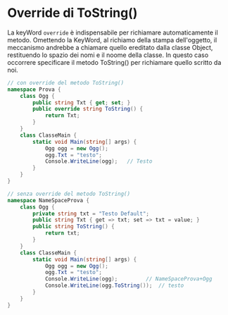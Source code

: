 # Override di ToString()

La keyWord `override` è indispensabile per richiamare automaticamente il metodo.
Omettendo la KeyWord, al richiamo della stampa dell'oggetto, il meccanismo andrebbe a chiamare quello ereditato dalla classe Object, restituendo lo spazio dei nomi e il noome della classe. In questo caso occorrere specificare il metodo ToString() per richiamare quello scritto da noi.

```c#
// con override del metodo ToString()
namespace Prova {
    class Ogg {
        public string Txt { get; set; }
        public override string ToString() {
            return Txt;
        }
    }
    class ClasseMain {
        static void Main(string[] args) {
            Ogg ogg = new Ogg();
            ogg.Txt = "testo";
            Console.WriteLine(ogg);   // Testo
        }
    }
}
```
```c#
// senza override del metodo ToString()
namespace NameSpaceProva {
    class Ogg {
        private string txt = "Testo Default";
        public string Txt { get => txt; set => txt = value; }
        public string ToString() {
            return txt;
        }
    }
    class ClasseMain {
        static void Main(string[] args) {
            Ogg ogg = new Ogg();
            ogg.Txt = "testo";
            Console.WriteLine(ogg);         // NameSpaceProva+Ogg
            Console.WriteLine(ogg.ToString());  // testo
        }
    }
}       
```